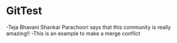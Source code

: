 # GitTest

-Teja Bhavani Shankar Parachoori says that this community is really amazing!!
-This is an example to make a merge conflict

